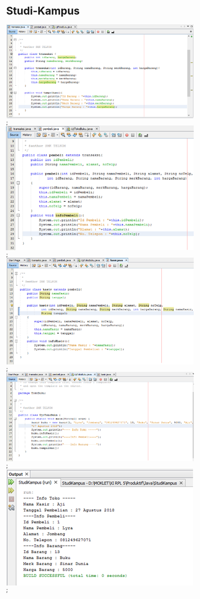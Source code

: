 # Studi-Kampus
![alt text](https://github.com/lyrahrtn/Studi-Kampus/blob/master/transaksi.PNG);
![alt text](https://github.com/lyrahrtn/Studi-Kampus/blob/master/pembeli.PNG);
![alt text](https://github.com/lyrahrtn/Studi-Kampus/blob/master/kasir.PNG);
![alt text](https://github.com/lyrahrtn/Studi-Kampus/blob/master/uji2.PNG);
![alt text](https://github.com/lyrahrtn/Studi-Kampus/blob/master/run.PNG);
